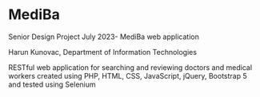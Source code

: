 # MediBa
Senior Design Project July 2023- MediBa web application

Harun Kunovac, Department of Information Technologies

RESTful web application for searching and reviewing doctors and medical workers created using PHP, HTML, CSS, JavaScript, jQuery, Bootstrap 5 and tested using Selenium  


